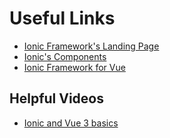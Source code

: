 # Useful Links
- [Ionic Framework's Landing Page](https://ionicframework.com/)
- [Ionic's Components](https://ionicframework.com/docs/components)
- [Ionic Framework for Vue](https://ionicframework.com/vue)

## Helpful Videos
- [Ionic and Vue 3 basics](https://www.youtube.com/watch?v=CPsLkOe8a60)